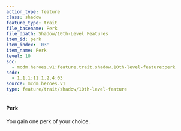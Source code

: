 ```yaml
---
action_type: feature
class: shadow
feature_type: trait
file_basename: Perk
file_dpath: Shadow/10th-Level Features
item_id: perk
item_index: '03'
item_name: Perk
level: 10
scc:
  - mcdm.heroes.v1:feature.trait.shadow.10th-level-feature:perk
scdc:
  - 1.1.1:11.1.2.4:03
source: mcdm.heroes.v1
type: feature/trait/shadow/10th-level-feature
---
```


#### Perk

You gain one perk of your choice.

